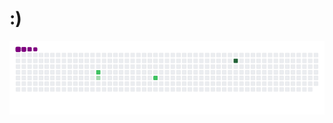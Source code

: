 # :)

![snake gif](https://github.com/rhsouza/rhsouza/blob/output/github-contribution-grid-snake.gif)
